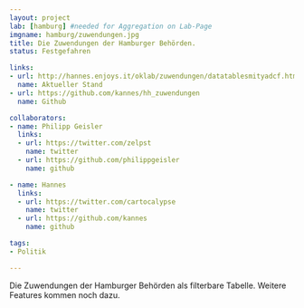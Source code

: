 ```yaml
---
layout: project
lab: [hamburg] #needed for Aggregation on Lab-Page
imgname: hamburg/zuwendungen.jpg
title: Die Zuwendungen der Hamburger Behörden.
status: Festgefahren

links:
- url: http://hannes.enjoys.it/oklab/zuwendungen/datatablesmityadcf.html
  name: Aktueller Stand
- url: https://github.com/kannes/hh_zuwendungen
  name: Github

collaborators:
- name: Philipp Geisler
  links:
  - url: https://twitter.com/zelpst
    name: twitter
  - url: https://github.com/philippgeisler
    name: github

- name: Hannes
  links:
  - url: https://twitter.com/cartocalypse
    name: twitter
  - url: https://github.com/kannes
    name: github

tags:
- Politik

---
```


Die Zuwendungen der Hamburger Behörden als filterbare Tabelle. Weitere Features kommen noch dazu.
